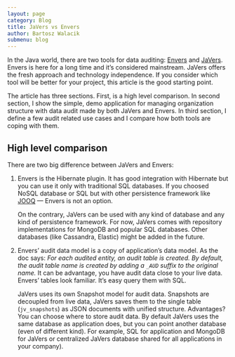 ```yaml
---
layout: page
category: Blog
title: JaVers vs Envers
author: Bartosz Walacik
submenu: blog
---
```


In the Java world, there are two tools for data auditing: [Envers](http://hibernate.org/orm/envers/)
and [JaVers](https://javers.org).
Envers is here for a long time and it’s considered mainstream.
JaVers offers the fresh approach and technology independence.
If you consider which tool will be better for your project, this article is the good starting point.

The article has three sections. First, is a high level comparison.
In second section, I show the simple, demo application for managing organization structure with 
data audit made by both JaVers and Envers.
In third section,
I define a few audit related use cases and I compare how both tools are coping with them.

## High level comparison

There are two big difference between JaVers and Envers:

1. Envers is the Hibernate plugin.
   It has good integration with Hibernate but you can use it only with traditional SQL databases.
   If you choosed NoSQL database or SQL but with other persistence framework like 
   [JOOQ](https://www.jooq.org/) &mdash; Envers is not an option.
   
   On the contrary, JaVers can be used with any kind of database and any kind of 
   persistence framework. For now, JaVers comes with repository implementations for MongoDB and
   popular SQL databases. Other databases (like Cassandra, Elastic) might be added in the future.
   
1. Envers’ audit data model is a copy of application’s data model. As the doc says:
   *For each audited entity, an audit table is created.
   By default, the audit table name is created by adding a `_AUD` suffix to the original name.*
   It can be advantage, you have audit data close to your live data. Envers’ tables look familiar.
   It’s easy query them with SQL.
     
   JaVers uses its own Snapshot model for audit data.
   Snapshots are decoupled from live data,
   JaVers saves them to the single table (`jv_snapshots`) as JSON documents with unified structure.
   Advantages? You can choose where to store audit data.
   By default JaVers uses the same database as application does,
   but you can point another database
   (even of different kind). For example, SQL for application and MongoDB for JaVers
   or centralized JaVers database shared for all applications in your company).
   
    
    